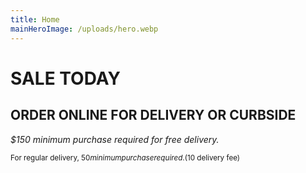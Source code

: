 ```yaml
---
title: Home
mainHeroImage: /uploads/hero.webp
---
```

# SALE TODAY

## ORDER ONLINE FOR DELIVERY&nbsp;OR&nbsp;CURBSIDE

*$150 minimum purchase required for free delivery.*  

<small>For regular delivery, $50 minimum purchase required. ($10 delivery fee)<small>
